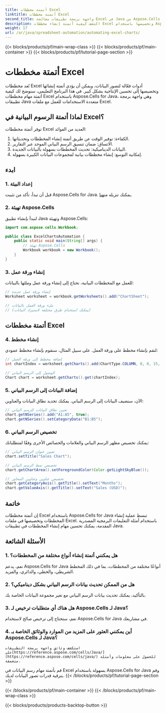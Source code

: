 ```yaml
---
title: أتمتة مخططات Excel
linktitle: أتمتة مخططات Excel
second_title: واجهة برمجة تطبيقات معالجة Excel في Java من Aspose.Cells
description: اكتشف كيفية أتمتة إنشاء مخططات Excel وتخصيصها باستخدام Aspose.Cells for Java مع أمثلة التعليمات البرمجية المصدرية. قم بتبسيط مهام إنشاء المخططات.
weight: 17
url: /ar/java/spreadsheet-automation/automating-excel-charts/
---
```


{{< blocks/products/pf/main-wrap-class >}}
{{< blocks/products/pf/main-container >}}
{{< blocks/products/pf/tutorial-page-section >}}

# أتمتة مخططات Excel


تُعد مخططات Excel أدوات فعّالة لتصور البيانات، ويمكن أن يؤدي أتمتة إنشائها وتخصيصها إلى تحسين الإنتاجية بشكل كبير. في هذا البرنامج التعليمي، سنوضح لك كيفية أتمتة مهام مخططات Excel باستخدام Aspose.Cells for Java، وهي واجهة برمجة تطبيقات Java متعددة الاستخدامات للعمل مع ملفات Excel.

## لماذا أتمتة الرسوم البيانية في Excel؟

توفر أتمتة مخططات Excel العديد من الفوائد:

1. الكفاءة: توفير الوقت عن طريق أتمتة إنشاء المخططات وتحديثاتها.
2. الاتساق: ضمان تنسيق الرسم البياني الموحد عبر التقارير.
3. البيانات الديناميكية: تحديث المخططات بسهولة بالبيانات الجديدة.
4. إمكانية التوسع: إنشاء مخططات بيانية لمجموعات البيانات الكبيرة بسهولة.

## ابدء

### 1. إعداد البيئة

قبل أن تبدأ، تأكد من تثبيت Aspose.Cells for Java. يمكنك تنزيله من[هنا](https://releases.aspose.com/cells/java/).

### 2. تهيئة Aspose.Cells

لنبدأ بإنشاء تطبيق Java وتهيئة Aspose.Cells:

```java
import com.aspose.cells.Workbook;

public class ExcelChartsAutomation {
    public static void main(String[] args) {
        // تهيئة Aspose.Cells
        Workbook workbook = new Workbook();
    }
}
```

### 3. إنشاء ورقة عمل

للعمل مع المخططات البيانية، نحتاج إلى إنشاء ورقة عمل وملئها بالبيانات:

```java
// إنشاء ورقة عمل جديدة
Worksheet worksheet = workbook.getWorksheets().add("ChartSheet");

// ملء ورقة العمل بالبيانات
// (يمكنك استخدام طرق مختلفة لاستيراد البيانات)
```

## أتمتة مخططات Excel

### 4. إنشاء مخطط

لنقم بإنشاء مخطط على ورقة العمل. على سبيل المثال، سنقوم بإنشاء مخطط عمودي:

```java
// إضافة مخطط إلى ورقة العمل
int chartIndex = worksheet.getCharts().add(ChartType.COLUMN, 0, 0, 15, 5);

// الوصول إلى الرسم البياني
Chart chart = worksheet.getCharts().get(chartIndex);
```

### 5. إضافة البيانات إلى الرسم البياني

الآن، سنضيف البيانات إلى الرسم البياني. يمكنك تحديد نطاق البيانات والعناوين:

```java
// تعيين نطاق البيانات للرسم البياني
chart.getNSeries().add("A1:A5", true);
chart.getNSeries().setCategoryData("B1:B5");
```

### 6. تخصيص الرسم البياني

يمكنك تخصيص مظهر الرسم البياني والعلامات والخصائص الأخرى وفقًا لمتطلباتك:

```java
// تعيين عنوان الرسم البياني
chart.setTitle("Sales Chart");

// تخصيص نمط الرسم البياني
chart.getChartArea().setForegroundColor(Color.getLightSkyBlue());

// تخصيص عناوين وعناوين المحاور
chart.getCategoryAxis().getTitle().setText("Months");
chart.getValueAxis().getTitle().setText("Sales (USD)");
```

## خاتمة

إن أتمتة مخططات Excel باستخدام Aspose.Cells for Java تبسط عملية إنشاء المخططات وتخصيصها في ملفات Excel. باستخدام أمثلة التعليمات البرمجية المصدرية المقدمة، يمكنك تحسين مهام إنشاء المخططات في تطبيقات Java.

## الأسئلة الشائعة

### 1. هل يمكنني أتمتة إنشاء أنواع مختلفة من المخططات؟
   نعم، يدعم Aspose.Cells for Java أنواعًا مختلفة من المخططات، بما في ذلك المخطط الشريطي، والخطي، والدائري، والمزيد.

### 2. هل من الممكن تحديث بيانات الرسم البياني بشكل ديناميكي؟
   بالتأكيد، يمكنك تحديث بيانات الرسم البياني مع تغير مجموعة البيانات الخاصة بك.

### 3. هل هناك أي متطلبات ترخيص لـ Aspose.Cells لـ Java؟
   نعم، ستحتاج إلى ترخيص صالح لاستخدام Aspose.Cells for Java في مشاريعك.

### 4. أين يمكنني العثور على المزيد من الموارد والوثائق الخاصة بـ Aspose.Cells لـ Java؟
    استكشف وثائق واجهة برمجة التطبيقات على[https://reference.aspose.com/cells/Java/](https://reference.aspose.com/cells/java/) للحصول على معلومات وأمثلة متعمقة.

قم بأتمتة مهام رسم البيانات في Excel بسهولة باستخدام Aspose.Cells for Java وقم بترقية قدرات تصور البيانات لديك.
{{< /blocks/products/pf/tutorial-page-section >}}

{{< /blocks/products/pf/main-container >}}
{{< /blocks/products/pf/main-wrap-class >}}

{{< blocks/products/products-backtop-button >}}
